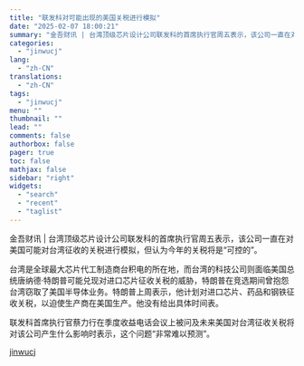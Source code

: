 ```yaml
---
title: "联发科对可能出现的美国关税进行模拟"
date: "2025-02-07 18:00:21"
summary: "金吾财讯 | 台湾顶级芯片设计公司联发科的首席执行官周五表示，该公司一直在对美国可能对台湾征收的关税..."
categories:
  - "jinwucj"
lang:
  - "zh-CN"
translations:
  - "zh-CN"
tags:
  - "jinwucj"
menu: ""
thumbnail: ""
lead: ""
comments: false
authorbox: false
pager: true
toc: false
mathjax: false
sidebar: "right"
widgets:
  - "search"
  - "recent"
  - "taglist"
---
```


金吾财讯 | 台湾顶级芯片设计公司联发科的首席执行官周五表示，该公司一直在对美国可能对台湾征收的关税进行模拟，但认为今年的关税将是“可控的”。  
  
台湾是全球最大芯片代工制造商台积电的所在地，而台湾的科技公司则面临美国总统唐纳德·特朗普可能兑现对进口芯片征收关税的威胁，特朗普在竞选期间曾抱怨台湾窃取了美国半导体业务。特朗普上周表示，他计划对进口芯片、药品和钢铁征收关税，以迫使生产商在美国生产。他没有给出具体时间表。  
  
联发科首席执行官蔡力行在季度收益电话会议上被问及未来美国对台湾征收关税将对该公司产生什么影响时表示，这个问题“非常难以预测”。

[jinwucj](https://sky.szfiu.com/info/hk/details/265627921)
